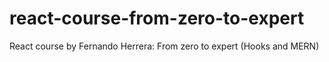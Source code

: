 # react-course-from-zero-to-expert
React course by Fernando Herrera: From zero to expert (Hooks and MERN)
